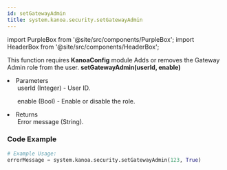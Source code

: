 ```yaml
---
id: setGatewayAdmin
title: system.kanoa.security.setGatewayAdmin
---
```


import PurpleBox from '@site/src/components/PurpleBox';
import HeaderBox from '@site/src/components/HeaderBox';

<PurpleBox>This function requires <b>KanoaConfig</b> module</PurpleBox>
<HeaderBox header="Description">Adds or removes the Gateway Admin role from the user.</HeaderBox>
<HeaderBox header="Syntax">
    <b>setGatewayAdmin(userId, enable)</b>
    <li>Parameters <br />
        <ul>userId (Integer) - User ID.</ul>
        <ul>enable (Bool) - Enable or disable the role.</ul>
    </li>
    <li>Returns <br />
        <ul>Error message (String).</ul>
    </li>
</HeaderBox>

### Code Example

```python
# Example Usage:
errorMessage = system.kanoa.security.setGatewayAdmin(123, True)
